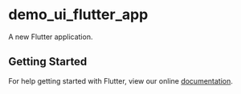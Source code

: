 # demo_ui_flutter_app

A new Flutter application.

## Getting Started

For help getting started with Flutter, view our online
[documentation](https://flutter.io/).

